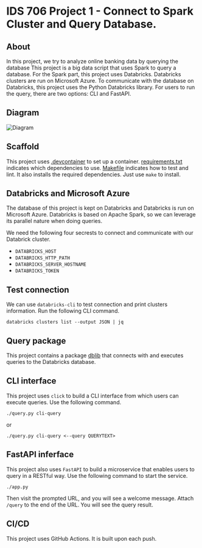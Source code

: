# IDS 706 Project 1 - Connect to Spark Cluster and Query Database.
 
## About
In this project, we try to analyze online banking data by querying the database
This project is a big data script that uses Spark to query a database. For the Spark part, this project uses Databricks. Databricks clusters are run on Microsoft Azure. To communicate with the database on Databricks, this project uses the Python Databricks library. For users to run the query, there are two options: CLI and FastAPI.

## Diagram
![Diagram](Diagram.png)

## Scaffold
This project uses [.devcontainer]() to set up a container. [requirements.txt]() indicates which dependencies to use. [Makefile]() indicates how to test and lint. It also installs the required dependencies. Just use ```make``` to install.

## Databricks and Microsoft Azure
The database of this project is kept on Databricks and Databricks is run on Microsoft Azure. Databricks is based on Apache Spark, so we can leverage its parallel nature when doing queries.

We need the following four secrests to connect and communicate with our Databrick cluster.
- ```DATABRICKS_HOST```
- ```DATABRICKS_HTTP_PATH```
- ```DATABRICKS_SERVER_HOSTNAME```
- ```DATABRICKS_TOKEN```

## Test connection
We can use ```databricks-cli``` to test connection and print clusters information. Run the following CLI command.

```
databricks clusters list --output JSON | jq
```

## Query package
This project contains a package [dblib](https://github.com/nogibjj/ids-706-project-1-chang/tree/main/dblib) that connects with and executes queries to the Databricks database.

## CLI interface
This project uses ```click``` to build a CLI interface from which users can execute queries. Use the following command.

```
./query.py cli-query
```

or

```
./query.py cli-query <--query QUERYTEXT>
```

## FastAPI inferface
This project also uses ```FastAPI``` to build a microservice that enables users to query in a RESTful way. Use the following command to start the service.

```
./app.py
```

Then visit the prompted URL, and you will see a welcome message. Attach ```/query``` to the end of the URL. You will see the query result.

## CI/CD
This project uses GitHub Actions. It is built upon each push.